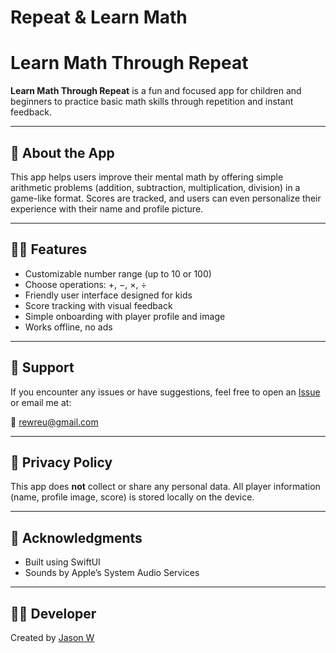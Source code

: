 # Repeat & Learn Math
# Learn Math Through Repeat

**Learn Math Through Repeat** is a fun and focused app for children and beginners to practice basic math skills through repetition and instant feedback.

---

## 📱 About the App

This app helps users improve their mental math by offering simple arithmetic problems (addition, subtraction, multiplication, division) in a game-like format. Scores are tracked, and users can even personalize their experience with their name and profile picture.

---

## 🧑‍🏫 Features

- Customizable number range (up to 10 or 100)
- Choose operations: +, −, ×, ÷
- Friendly user interface designed for kids
- Score tracking with visual feedback
- Simple onboarding with player profile and image
- Works offline, no ads

---

## 📩 Support

If you encounter any issues or have suggestions, feel free to open an [Issue](https://github.com/yourusername/your-repo/issues) or email me at:

📧 rewreu@gmail.com

---

## 🔐 Privacy Policy

This app does **not** collect or share any personal data. All player information (name, profile image, score) is stored locally on the device.

---

## 🙌 Acknowledgments

- Built using SwiftUI
- Sounds by Apple’s System Audio Services

---

## 🧑‍💻 Developer

Created by [Jason W](https://github.com/rewreu/Repeat-Learn-Math/edit/main/README.md)
